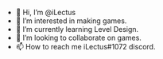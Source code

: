 - 👋 Hi, I’m @iLectus
- 👀 I’m interested in making games.
- 🌱 I’m currently learning Level Design.
- 💞️ I’m looking to collaborate on games.
- 📫 How to reach me iLectus#1072 discord.

<!---
iLectus/iLectus is a ✨ special ✨ repository because its `README.md` (this file) appears on your GitHub profile.
You can click the Preview link to take a look at your changes.
--->
